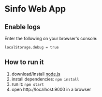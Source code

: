 Sinfo Web App
===

## Enable logs
Enter the following on your browser's console:
```
localStorage.debug = true
```

## How to run it

1. download/install [node.js](http://nodejs.org/)
1. install dependencies: `npm install`
1. run it: `npm start`
1. open http://localhost:9000 in a browser
